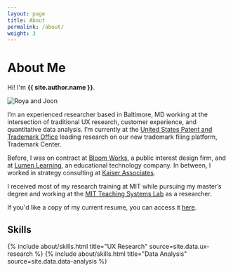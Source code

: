 ```yaml
---
layout: page
title: About
permalink: /about/
weight: 3
---
```


# **About Me**

Hi! I'm **{{ site.author.name }}**.<br>


<img src="https://i.imgur.com/wiU48oa.jpeg" alt="Roya and Joon" style="max-width: 40%; height: auto;" />

I’m an experienced researcher based in Baltimore, MD working at the intersection of traditional UX research, customer experience, and quantitative data analysis. I’m currently at the <a href="https://www.uspto.gov/">United States Patent and Trademark Office</a> leading research on our new trademark filing platform, Trademark Center.

Before, I was on contract at <a href="https://bloomworks.digital/" target="_blank">Bloom Works</a>, a public interest design firm, and at <a href="http://lumenlearning.com/">Lumen Learning</a>, an educational technology company. In between, I worked in strategy consulting at <a href="https://www.kaiserassociates.com" target="_blank">Kaiser Associates</a>.


I received most of my research training at MIT while pursuing my master’s degree and working at the <a href="https://tsl.mit.edu/">MIT Teaching Systems Lab</a> as a researcher.

If you'd like a copy of my current resume, you can access it <a href="https://drive.google.com/file/d/1rn7ejIXiw-b7TTsC161X2po1ljSlw5mT/view?usp=sharing" target="_blank">here</a>.


## **Skills**

<div class="row">
{% include about/skills.html title="UX Research" source=site.data.ux-research %}
{% include about/skills.html title="Data Analysis" source=site.data.data-analysis %}
</div>


<!--
## **Interests**

I love the work I do, but I also love life outside of work! 

I'm an amateur potter, classical violinist turned fiddler, cookbook enthusiast, and owner of a rescue basset hound, Joon.


{% capture carousel_images %}
https://i.imgur.com/xWSq8V7.jpeg
https://i.imgur.com/67G9rqP.jpeg
https://i.imgur.com/GxSEgxc.jpeg
https://i.imgur.com/lF8gvcQ.jpeg
https://i.imgur.com/iwCAgb8.jpeg
{% endcapture %}
-->

<!--
<div class="row">
{% include about/timeline.html %}
</div>

-->
